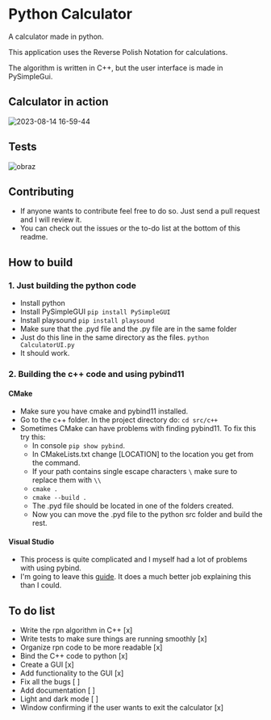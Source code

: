 # Python Calculator
A calculator made in python.

This application uses the Reverse Polish Notation for calculations.

The algorithm is written in C++, but the user interface is made in PySimpleGui.
## Calculator in action

![2023-08-14 16-59-44](https://github.com/sebe324/sebe324/assets/58781463/9d1029f9-e40a-4e5a-810c-461375c3ad34)

## Tests
![obraz](https://github.com/sebe324/PythonCalculator/assets/58781463/85233672-9c18-4596-a377-9b123538b6a1)

## Contributing
  - If anyone wants to contribute feel free to do so. Just send a pull request and I will review it.
  - You can check out the issues or the to-do list at the bottom of this readme.
## How to build

### 1. Just building the python code

- Install python
- Install PySimpleGUI
  ```pip install PySimpleGUI```
- Install playsound
```pip install playsound```
- Make sure that the .pyd file and the .py file are in the same folder
- Just do this line in the same directory as the files.
  ```python CalculatorUI.py```
- It should work.


### 2. Building the c++ code and using pybind11
  #### CMake
  - Make sure you have cmake and pybind11 installed.
  - Go to the c++ folder. In the project directory do: ```cd src/c++```
  - Sometimes CMake can have problems with finding pybind11. To fix this try this:
    - In console ```pip show pybind```.
    - In CMakeLists.txt change [LOCATION] to the location you get from the command.
    - If your path contains single escape characters ```\``` make sure to replace them with ```\\```
    - ```cmake .```
    - ```cmake --build .```
    - The .pyd file should be located in one of the folders created.
    - Now you can move the .pyd file to the python src folder and build the rest.
  #### Visual Studio
  - This process is quite complicated and I myself had a lot of problems with using pybind.
  - I'm going to leave this [guide](https://learn.microsoft.com/en-us/visualstudio/python/working-with-c-cpp-python-in-visual-studio?view=vs-2022). It does a
    much better job explaining this than I could.
## To do list
- Write the rpn algorithm in C++ [x]
- Write tests to make sure things are running smoothly [x]
- Organize rpn code to be more readable [x]
- Bind the C++ code to python [x]
- Create a GUI [x]
- Add functionality to the GUI [x]
- Fix all the bugs [ ]
- Add documentation [ ]
- Light and dark mode [ ]
- Window confirming if the user wants to exit the calculator [x]
